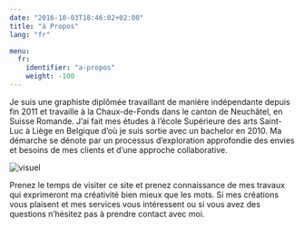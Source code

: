 ```yaml
---
date: "2016-10-03T18:46:02+02:00"
title: "à Propos"
lang: "fr"

menu:
  fr:
    identifier: "a-propos"
    weight: -100
---
```


Je suis une graphiste diplômée travaillant de manière indépendante depuis fin 2011 et travaille à la Chaux-de-Fonds dans le canton de Neuchâtel, en Suisse Romande. J’ai fait mes études à l’école Supérieure des arts Saint-Luc à Liège en Belgique d’où je suis sortie avec un bachelor en 2010. Ma démarche se dénote par un processus d’exploration approfondie des envies et besoins de mes clients et d’une approche collaborative.

![visuel](/img/visuel-apropos.png)

Prenez le temps de visiter ce site et prenez connaissance de mes travaux qui exprimeront ma créativité bien mieux que les mots. Si mes créations vous plaisent et mes services vous intéressent ou si vous avez des questions n’hésitez pas à prendre contact avec moi.
